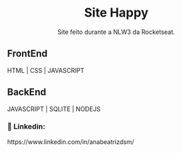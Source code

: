 <h1 align="center">Site Happy</h1>
<p align="center">Site feito durante a NLW3 da Rocketseat. </p>

<h2>FrontEnd</h2>
HTML | CSS | JAVASCRIPT

<h2>BackEnd</h2>
JAVASCRIPT | SQLITE | NODEJS

<h3>🔗 Linkedin:</h3> 
https://www.linkedin.com/in/anabeatrizdsm/


